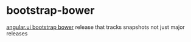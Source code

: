 bootstrap-bower
===============

[angular.ui bootstrap bower](https://github.com/angular-ui/bootstrap-bower) release that tracks snapshots not just major releases
